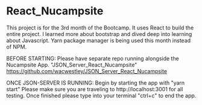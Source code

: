 # React_Nucampsite
This project is for the 3rd month of the Bootcamp.
It uses React to build the entire project.
I learned more about bootstrap and dived deep into learning about Javascript.
Yarn package manager is being used this month instead of NPM.

BEFORE STARTING:
Please have separate repo running alongside the Nucampsite App.
"JSON_Server_React_Nucampsite"
https://github.com/wacwestley/JSON_Server_React_Nucampsite

ONCE JSON-SERVER IS RUNNING:
Begin by starting the app with "yarn start"
Please make sure you are traveling to http://localhost:3001 for all testing.
Once finished please type into your terminal "ctrl+c" to end the app.